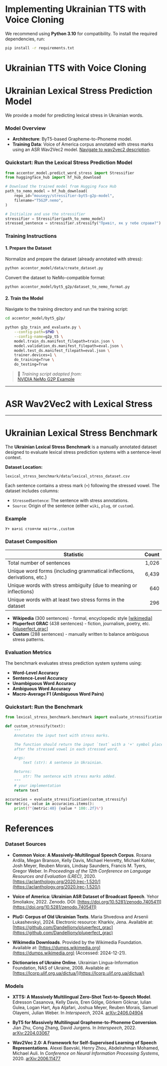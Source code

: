 # Implementing Ukrainian TTS with Voice Cloning


We recommend using **Python 3.10** for compatibility.
To install the required dependencies, run:

```bash
pip install -r requirements.txt
```


# Ukrainian TTS with Voice Cloning


# Ukrainian Lexical Stress Prediction Model

We provide a model for predicting lexical stress in Ukrainian words.

### Model Overview

- **Architecture**: ByT5-based Grapheme-to-Phoneme model.
- **Training Data**: Voice of America corpus annotated with stress marks using an ASR Wav2Vec2 model. [Navigate to wav2vec2 description](#asr-wav2vec2-with-lexical-stress).


### Quickstart: Run the Lexical Stress Prediction Model
```python
from accentor_model.predict_word_stress import Stressifier
from huggingface_hub import hf_hub_download

# Download the trained model from Hugging Face Hub
path_to_nemo_model = hf_hub_download(
    repo_id="mouseyy/stressifier-byt5-g2p-model",
    filename="T5G2P.nemo",
)

# Initialize and use the stressifier
stressifier = Stressifier(path_to_nemo_model)
stressed_sentence = stressifier.stressify("Привіт, як у тебе справи?")
```

### Training Instructions

#### 1. Prepare the Dataset

Normalize and prepare the dataset (already annotated with stress):

```bash
python accentor_model/data/create_dataset.py
```

Convert the dataset to NeMo-compatible format:

```bash
python accentor_model/byt5_g2p/dataset_to_nemo_format.py
```

#### 2. Train the Model

Navigate to the training directory and run the training script:

```bash
cd accentor_model/byt5_g2p/

python g2p_train_and_evaluate.py \
    --config-path=$PWD \
    --config-name=g2p_t5 \
    model.train_ds.manifest_filepath=train.json \
    model.validation_ds.manifest_filepath=eval.json \
    model.test_ds.manifest_filepath=eval.json \
    trainer.devices=1 \
    do_training=True \
    do_testing=True
```

> 📄 *Training script adapted from:*  
> [NVIDIA NeMo G2P Example](https://github.com/NVIDIA/NeMo/blob/main/examples/tts/g2p/g2p_train_and_evaluate.py)

---

# ASR Wav2Vec2 with Lexical Stress

---

# Ukrainian Lexical Stress Benchmark

The **Ukrainian Lexical Stress Benchmark** is a manually annotated dataset designed to evaluate lexical stress prediction systems with a sentence-level context.

**Dataset Location:**  
```
lexical_stress_benchmark/data/lexical_stress_dataset.csv
```

Each sentence contains a stress mark (`+`) following the stressed vowel. The dataset includes columns:

- `StressedSentence`: The sentence with stress annotations.
- `Source`: Origin of the sentence (either `wiki`, `plug`, or `custom`).

### Example
```csv
У+ ва+зі стоя+ли кві+ти.,custom
```

### Dataset Composition

| Statistic                                                                 | Count |
|--------------------------------------------------------------------------|-------:|
| Total number of sentences                                                | 1,026 |
| Unique word forms (including grammatical inflections, derivations, etc.) | 6,439 |
| Unique words with stress ambiguity (due to meaning or inflections)       |   640 |
| Unique words with at least two stress forms in the dataset               |   296 |


- **Wikipedia** (300 sentences) - formal, encyclopedic style \[[wikimedia](https://dumps.wikimedia.org)\]
- **Pluperfect GRAC** (438 sentences) - fiction, journalism, poetry, etc. \[[pluperfect_grac](https://github.com/Dandelliony/pluperfect_grac)\]
- **Custom** (288 sentences) - manually written to balance ambiguous stress patterns.


### Evaluation Metrics

The benchmark evaluates stress prediction system systems using:

- **Word-Level Accuracy**
- **Sentence-Level Accuracy**
- **Unambiguous Word Accuracy**
- **Ambiguous Word Accuracy**
- **Macro-Average F1 (Ambiguous Word Pairs)**


### Quickstart: Run the Benchmark

```python
from lexical_stress_benchmark.benchmark import evaluate_stressification

def custom_stressify(text):
    """
    Annotates the input text with stress marks.

    The function should return the input `text` with a '+' symbol placed immediately 
    after the stressed vowel in each stressed word.

    Args:
        text (str): A sentence in Ukrainian.

    Returns:
        str: The sentence with stress marks added.
    """
    # your implementation
    return text 

accuracies = evaluate_stressification(custom_stressify)
for metric, value in accuracies.items():
    print(f"{metric:40} {value * 100:.2f}%")
```


# References

### Dataset Sources

- **Common Voice: A Massively-Multilingual Speech Corpus**. Rosana Ardila, Megan Branson, Kelly Davis, Michael Henretty, Michael Kohler, Josh Meyer, Reuben Morais, Lindsay Saunders, Francis M. Tyers, Gregor Weber. In *Proceedings of the 12th Conference on Language Resources and Evaluation (LREC)*, 2020. [https://aclanthology.org/2020.lrec-1.520/](https://aclanthology.org/2020.lrec-1.520/)

- **Voice of America: Ukrainian ASR Dataset of Broadcast Speech**. Yehor Smoliakov, 2022. Zenodo. DOI: [https://doi.org/10.5281/zenodo.7405411](https://doi.org/10.5281/zenodo.7405411)

- **PluG: Corpus of Old Ukrainian Texts**. Maria Shvedova and Arsenii Lukashevskyi, 2024. Electronic resource: Kharkiv, Jena. Available at: [https://github.com/Dandelliony/pluperfect_grac](https://github.com/Dandelliony/pluperfect_grac)

- **Wikimedia Downloads**. Provided by the Wikimedia Foundation. Available at: [https://dumps.wikimedia.org](https://dumps.wikimedia.org) (Accessed: 2024-12-21).

- **Dictionaries of Ukraine Online**. Ukrainian Lingua-Information Foundation, NAS of Ukraine, 2008. Available at: [https://lcorp.ulif.org.ua/dictua/](https://lcorp.ulif.org.ua/dictua/)


### Models

- **XTTS: A Massively Multilingual Zero-Shot Text-to-Speech Model**. Edresson Casanova, Kelly Davis, Eren Gölge, Görkem Göknar, Iulian Gulea, Logan Hart, Aya Aljafari, Joshua Meyer, Reuben Morais, Samuel Olayemi, Julian Weber. In *Interspeech*, 2024. [arXiv:2406.04904](https://arxiv.org/abs/2406.04904)

- **ByT5 for Massively Multilingual Grapheme-to-Phoneme Conversion**. Jian Zhu, Cong Zhang, David Jurgens. In *Interspeech*, 2022. [arXiv:2204.03067](https://arxiv.org/abs/2204.03067)

- **Wav2Vec 2.0: A Framework for Self-Supervised Learning of Speech Representations**. Alexei Baevski, Henry Zhou, Abdelrahman Mohamed, Michael Auli. In *Conference on Neural Information Processing Systems*, 2020. [arXiv:2006.11477](https://arxiv.org/abs/2006.11477)


